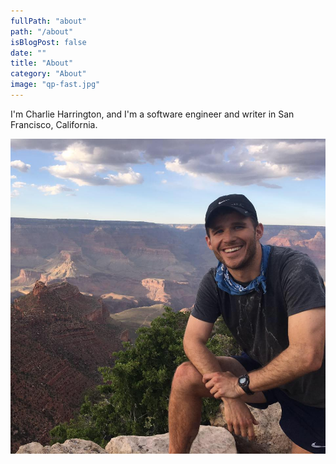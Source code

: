 ```yaml
---
fullPath: "about"
path: "/about"
isBlogPost: false
date: ""
title: "About"
category: "About"
image: "qp-fast.jpg"
---
```


I'm Charlie Harrington, and I'm a software engineer and writer in San Francisco, California.

![Charlie Harrington](./images/charlie.jpg)